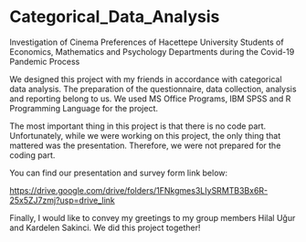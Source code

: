 # Categorical_Data_Analysis
Investigation of Cinema Preferences of Hacettepe University Students of Economics, Mathematics and Psychology Departments during the Covid-19 Pandemic Process

We designed this project with my friends in accordance with categorical data analysis. The preparation of the questionnaire, data collection,       analysis and reporting belong to us. We used MS Office Programs, IBM SPSS and R Programming Language for the project.

The most important thing in this project is that there is no code part. Unfortunately, while we were working on this project, the only thing that mattered was the presentation. Therefore, we were not prepared for the coding part.

You can find our presentation and survey form link below:

https://drive.google.com/drive/folders/1FNkgmes3LIySRMTB3Bx6R-25x5ZJ7zmj?usp=drive_link
    
Finally, I would like to convey my greetings to my group members Hilal Uğur and Kardelen Sakinci. We did this project together!
